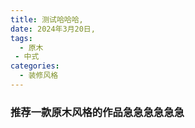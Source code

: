 ```yaml
---
title: 测试哈哈哈,
date: 2024年3月20日,
tags: 
  - 原木
 - 中式
categories:
  - 装修风格
---
```


### 推荐一款原木风格的作品急急急急急急

